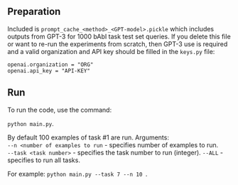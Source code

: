 ## Preparation
Included is `prompt_cache_<method>_<GPT-model>.pickle` which includes outputs from GPT-3 for 1000 bAbI task test set queries. <!---This is automatically loaded in and means that you can run up the whole test set without requiring use of GPT-3. ---> If you delete this file or want to re-run the experiments from scratch, then GPT-3 use is required and a valid organization and API key should be filled in the `keys.py` file:

```
openai.organization = "ORG"
openai.api_key = "API-KEY"
```
## Run
To run the code, use the command:

`python main.py`.

By default 100 examples of task #1 are run. Arguments:  
`--n <number of examples to run` - specifies number of examples to run.  
`--task <task number>` - specifies the task number to run (integer).
`--ALL` - specifies to run all tasks.

For example: `python main.py --task 7 --n 10 `.
